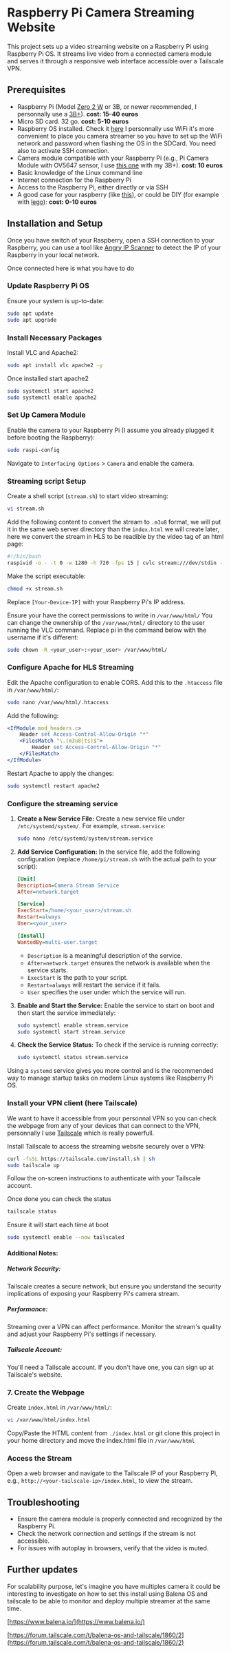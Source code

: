 # Raspberry Pi Camera Streaming Website

This project sets up a video streaming website on a Raspberry Pi using Raspberry Pi OS. It streams live video from a connected camera module and serves it through a responsive web interface accessible over a Tailscale VPN.

## Prerequisites

- Raspberry Pi (Model [Zero 2 W](https://www.raspberrypi.com/products/raspberry-pi-zero-2-w/) or 3B, or newer recommended, I personnally use a [3B+](https://www.raspberrypi.com/products/raspberry-pi-3-model-b-plus/)). **cost: 15-40 euros**
- Micro SD card. 32 go. **cost: 5-10 euros**
- Raspberry OS installed. Check it [here](https://www.raspberrypi.com/software/) I personnally use WiFi it's more convenient to place you camera streamer so you have to set up the WiFi network and password when flashing the OS in the SDCard. You need also to activate SSH connection.
- Camera module compatible with your Raspberry Pi (e.g., Pi Camera Module with OV5647 sensor, I use [this one](https://www.amazon.fr/Jun_Electronic-Module-cam%C3%A9ra-vid%C3%A9o-Raspberry/dp/B07MNR3VM8/ref=sr_1_3?__mk_fr_FR=%C3%85M%C3%85%C5%BD%C3%95%C3%91&crid=2QP16DFA23KBI&keywords=LABISTS+B01+Raspberry+Pi+Camera+Module+5M+1080P&qid=1704711471&sprefix=labists+b01+raspberry+pi+camera+module+5m+1080p%2Caps%2C99&sr=8-3) with my 3B+). **cost: 10 euros**
- Basic knowledge of the Linux command line
- Internet connection for the Raspberry Pi
- Access to the Raspberry Pi, either directly or via SSH
- A good case for your raspberry (like [this](https://www.amazon.de/-/en/dp/B07T5L5FFN?psc=1&ref=ppx_yo2ov_dt_b_product_details)), or could be DIY (for example with [lego](https://makezine.com/article/technology/raspberry-pi/lego-raspberry-pi-enclosure/)): **cost: 0-10 euros**

## Installation and Setup

Once you have switch of your Raspberry, open a SSH connection to your Raspberry, you can use a tool like [Angry IP Scanner](https://angryip.org/download/#mac) to detect the IP of your Raspberry in your local network.

Once connected here is what you have to do

### Update Raspberry Pi OS

Ensure your system is up-to-date:

```bash
sudo apt update
sudo apt upgrade
```

### Install Necessary Packages

Install VLC and Apache2:

```bash
sudo apt install vlc apache2 -y
```

Once installed start apache2

```bash
sudo systemctl start apache2
sudo systemctl enable apache2
```

### Set Up Camera Module

Enable the camera to your Raspberry Pi (I assume you already plugged it before booting the Raspberry):

```bash
sudo raspi-config
```

Navigate to `Interfacing Options` > `Camera` and enable the camera.

### Streaming script Setup

Create a shell script (`stream.sh`) to start video streaming:

```bash
vi stream.sh
```

Add the following content to convert the stream to `.m3u8` format, we will put it in the same web server directory than the `index.html` we will create later, here we convert the stream in HLS to be readible by the video tag of an html page:

```bash
#!/bin/bash
raspivid -o - -t 0 -w 1280 -h 720 -fps 15 | cvlc stream:///dev/stdin --sout '#standard{access=http,mux=ts,dst=:8160}' :demux=h264 --sout '#standard{access=livehttp{seglen=10,delsegs=true,numsegs=20,index=/var/www/html/stream.m3u8,index-url=http://100.123.13.98/stream-########.ts},mux=ts{use-key-frames},dst=/var/www/html/stream-########.ts}' --ttl 12 --sout-keep
```

Make the script executable:

```bash
chmod +x stream.sh
```

Replace `[Your-Device-IP]` with your Raspberry Pi's IP address.

Ensure your have the correct permissions to write in `/var/www/html/`
You can change the ownership of the `/var/www/html/` directory to the user running the VLC command. Replace pi in the command below with the username if it's different:

```bash
sudo chown -R <your_user>:<your_user> /var/www/html/
```

### Configure Apache for HLS Streaming

Edit the Apache configuration to enable CORS. Add this to the `.htaccess` file in `/var/www/html/`:

```bash
sudo nano /var/www/html/.htaccess
```

Add the following:

```apache
<IfModule mod_headers.c>
    Header set Access-Control-Allow-Origin "*"
    <FilesMatch "\.(m3u8|ts)$">
        Header set Access-Control-Allow-Origin "*"
    </FilesMatch>
</IfModule>
```

Restart Apache to apply the changes:

```bash
sudo systemctl restart apache2
```

### Configure the streaming service

1. **Create a New Service File:**
   Create a new service file under `/etc/systemd/system/`. For example, `stream.service`:

   ```bash
   sudo nano /etc/systemd/system/stream.service
   ```

2. **Add Service Configuration:**
   In the service file, add the following configuration (replace `/home/pi/stream.sh` with the actual path to your script):

   ```ini
   [Unit]
   Description=Camera Stream Service
   After=network.target

   [Service]
   ExecStart=/home/<your_user>/stream.sh
   Restart=always
   User=<your_user>

   [Install]
   WantedBy=multi-user.target
   ```

   - `Description` is a meaningful description of the service.
   - `After=network.target` ensures the network is available when the service starts.
   - `ExecStart` is the path to your script.
   - `Restart=always` will restart the service if it fails.
   - `User` specifies the user under which the service will run.

3. **Enable and Start the Service:**
   Enable the service to start on boot and then start the service immediately:

   ```bash
   sudo systemctl enable stream.service
   sudo systemctl start stream.service
   ```

4. **Check the Service Status:**
   To check if the service is running correctly:

   ```bash
   sudo systemctl status stream.service
   ```

Using a `systemd` service gives you more control and is the recommended way to manage startup tasks on modern Linux systems like Raspberry Pi OS.

### Install your VPN client (here Tailscale)

We want to have it accessible from your personnal VPN so you can check the webpage from any of your devices that can connect to the VPN, personnally I use [Tailscale](https://tailscale.com/kb/1017/install?slug=kb&slug=1017&slug=install) which is really powerfull.

Install Tailscale to access the streaming website securely over a VPN:

```bash
curl -fsSL https://tailscale.com/install.sh | sh
sudo tailscale up
```

Follow the on-screen instructions to authenticate with your Tailscale account.

Once done you can check the status

```bash
tailscale status
```

Ensure it will start each time at boot

```bash
sudo systemctl enable --now tailscaled
```

#### Additional Notes:

##### Network Security:

Tailscale creates a secure network, but ensure you understand the security implications of exposing your Raspberry Pi's camera stream.

##### Performance:

Streaming over a VPN can affect performance. Monitor the stream's quality and adjust your Raspberry Pi's settings if necessary.

##### Tailscale Account:

You'll need a Tailscale account. If you don't have one, you can sign up at Tailscale's website.

### 7. Create the Webpage

Create `index.html` in `/var/www/html/`:

```bash
vi /var/www/html/index.html
```

Copy/Paste the HTML content from `./index.html` or git clone this project in your home directory and move the index.html file in `/var/www/html`

### Access the Stream

Open a web browser and navigate to the Tailscale IP of your Raspberry Pi, e.g., `http://<your-tailscale-ip>/index.html`, to view the stream.

## Troubleshooting

- Ensure the camera module is properly connected and recognized by the Raspberry Pi.
- Check the network connection and settings if the stream is not accessible.
- For issues with autoplay in browsers, verify that the video is muted.

## Further updates

For scalability purpose, let's imagine you have multiples camera it could be interesting
to investigate on how to set this install using Balena OS and tailscale to be able to monitor
and deploy multiple streamer at the same time.

[https://www.balena.io/](https://www.balena.io/)

[https://forum.tailscale.com/t/balena-os-and-tailscale/1860/2](https://forum.tailscale.com/t/balena-os-and-tailscale/1860/2)
